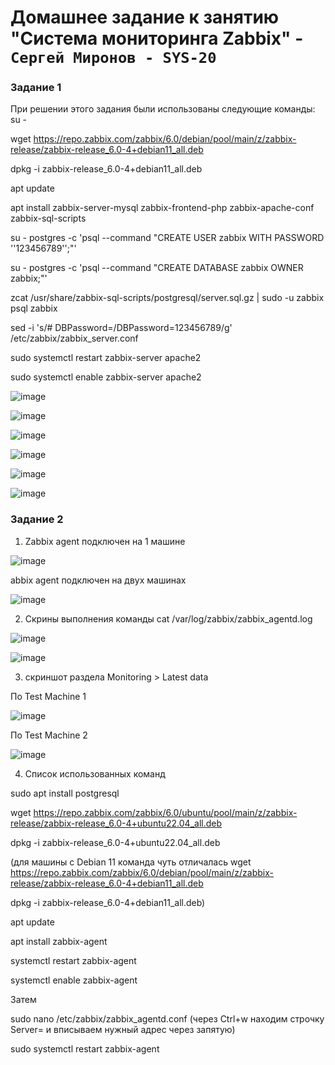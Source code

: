 # Домашнее задание к занятию "Система мониторинга Zabbix" - `Сергей Миронов - SYS-20`

### Задание 1

При решении этого задания были использованы следующие команды:
su -

wget https://repo.zabbix.com/zabbix/6.0/debian/pool/main/z/zabbix-release/zabbix-release_6.0-4+debian11_all.deb

dpkg -i zabbix-release_6.0-4+debian11_all.deb

apt update 

apt install zabbix-server-mysql zabbix-frontend-php zabbix-apache-conf zabbix-sql-scripts

su - postgres -c 'psql --command "CREATE USER zabbix WITH PASSWORD '\'123456789\'';"'

su - postgres -c 'psql --command "CREATE DATABASE zabbix OWNER zabbix;"'

zcat /usr/share/zabbix-sql-scripts/postgresql/server.sql.gz | sudo -u zabbix psql zabbix

sed -i 's/# DBPassword=/DBPassword=123456789/g' /etc/zabbix/zabbix_server.conf

sudo systemctl restart zabbix-server apache2

sudo systemctl enable zabbix-server apache2

![image](https://github.com/SergeyM90/sys-pattern-homework/assets/84016375/4456b2f3-1ddb-40dd-991d-dd2e6fdecade)

![image](https://github.com/SergeyM90/sys-pattern-homework/assets/84016375/775128e1-0d52-48a5-95c7-8dcdf84cfbb6)

![image](https://github.com/SergeyM90/sys-pattern-homework/assets/84016375/564b1ab8-8665-4c13-a378-8021d626c926)

![image](https://github.com/SergeyM90/sys-pattern-homework/assets/84016375/c3d5cab5-2ef4-4226-8fd9-6e9505302dfa)

![image](https://github.com/SergeyM90/sys-pattern-homework/assets/84016375/9d4d4de4-feea-48e3-97de-ff6593076cf9)

![image](https://github.com/SergeyM90/sys-pattern-homework/assets/84016375/ab8d62f1-58f1-439d-8eb1-fc3c917c6dd1)

### Задание 2

1. Zabbix agent подключен на 1 машине

![image](https://github.com/SergeyM90/sys-pattern-homework/assets/84016375/89a4a0f0-c106-4ba5-a40e-38830943e536)

 abbix agent подключен на двух машинах

![image](https://github.com/SergeyM90/sys-pattern-homework/assets/84016375/b71fbd4a-5fc0-4a1a-afbb-977ae833b6e1)

2. Скрины выполнения команды
cat /var/log/zabbix/zabbix_agentd.log

![image](https://github.com/SergeyM90/sys-pattern-homework/assets/84016375/e85828cf-8576-4ef5-8c00-995ace81c669)

![image](https://github.com/SergeyM90/sys-pattern-homework/assets/84016375/9be9b6cd-b13e-48de-be50-9aa267cc91c5)


3. скриншот раздела Monitoring > Latest data

По Test Machine 1

![image](https://github.com/SergeyM90/sys-pattern-homework/assets/84016375/f7909589-251d-499c-bdea-33bb54739938)


По Test Machine 2

![image](https://github.com/SergeyM90/sys-pattern-homework/assets/84016375/2cc6befe-4612-41f6-81de-b76ae524f6ab)


4. Список использованных команд

sudo apt install postgresql

wget https://repo.zabbix.com/zabbix/6.0/ubuntu/pool/main/z/zabbix-release/zabbix-release_6.0-4+ubuntu22.04_all.deb

dpkg -i zabbix-release_6.0-4+ubuntu22.04_all.deb

(для машины с Debian 11 команда чуть отличалась wget https://repo.zabbix.com/zabbix/6.0/debian/pool/main/z/zabbix-release/zabbix-release_6.0-4+debian11_all.deb

dpkg -i zabbix-release_6.0-4+debian11_all.deb)

apt update

apt install zabbix-agent

systemctl restart zabbix-agent

systemctl enable zabbix-agent

Затем 

sudo nano /etc/zabbix/zabbix_agentd.conf (через Ctrl+w находим строчку Server= и вписываем нужный адрес через запятую)

sudo systemctl restart zabbix-agent
   



